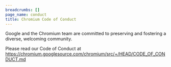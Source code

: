 ```yaml
---
breadcrumbs: []
page_name: conduct
title: Chromium Code of Conduct
---
```


Google and the Chromium team are committed to preserving and fostering a
diverse, welcoming community.

Please read our Code of Conduct at
<https://chromium.googlesource.com/chromium/src/+/HEAD/CODE_OF_CONDUCT.md>
